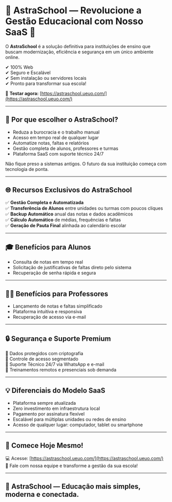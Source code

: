 # 🚀 AstraSchool — Revolucione a Gestão Educacional com Nosso SaaS 🌟

O **AstraSchool** é a solução definitiva para instituições de ensino que buscam modernização, eficiência e segurança em um único ambiente online.

✔ 100% Web  
✔ Seguro e Escalável  
✔ Sem instalação ou servidores locais  
✔ Pronto para transformar sua escola!  

🔗 **Testar agora:** [https://astraschool.ueuo.com/](https://astraschool.ueuo.com/)

---

## 🎯 Por que escolher o AstraSchool?

- Reduza a burocracia e o trabalho manual
- Acesso em tempo real de qualquer lugar
- Automatize notas, faltas e relatórios
- Gestão completa de alunos, professores e turmas
- Plataforma SaaS com suporte técnico 24/7

Não fique preso a sistemas antigos. O futuro da sua instituição começa com tecnologia de ponta.

---

## 🌐 Recursos Exclusivos do AstraSchool

✅ **Gestão Completa e Automatizada**  
✅ **Transferência de Alunos** entre unidades ou turmas com poucos cliques  
✅ **Backup Automático** anual das notas e dados acadêmicos  
✅ **Cálculo Automático** de médias, frequências e faltas  
✅ **Geração de Pauta Final** alinhada ao calendário escolar  

---

## 🎓 Benefícios para Alunos

- Consulta de notas em tempo real
- Solicitação de justificativas de faltas direto pelo sistema
- Recuperação de senha rápida e segura

---

## 👨‍🏫 Benefícios para Professores

- Lançamento de notas e faltas simplificado
- Plataforma intuitiva e responsiva
- Recuperação de acesso via e-mail

---

## 🔒 Segurança e Suporte Premium

🔐 Dados protegidos com criptografia  
🔐 Controle de acesso segmentado  
💬 Suporte Técnico 24/7 via WhatsApp e e-mail  
🎥 Treinamentos remotos e presenciais sob demanda  

---

## 💡 Diferenciais do Modelo SaaS

- Plataforma sempre atualizada
- Zero investimento em infraestrutura local
- Pagamento por assinatura flexível
- Escalável para múltiplas unidades ou redes de ensino
- Acesso de qualquer lugar: computador, tablet ou smartphone

---

## 📢 Comece Hoje Mesmo!

💻 Acesse: [https://astraschool.ueuo.com/](https://astraschool.ueuo.com/)  
📲 Fale com nossa equipe e transforme a gestão da sua escola!  

---

## 🚀 AstraSchool — Educação mais simples, moderna e conectada.  
